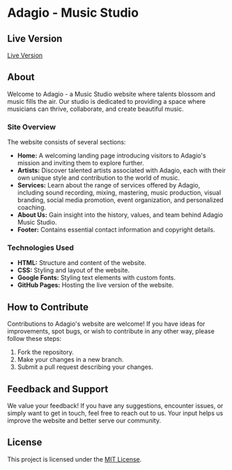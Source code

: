 # Adagio - Music Studio

## Live Version

[Live Version](https://hooranov.github.io/Adagio/)

## About

Welcome to Adagio - a Music Studio website where talents blossom and music fills the air. Our studio is dedicated to providing a space where musicians can thrive, collaborate, and create beautiful music.

### Site Overview

The website consists of several sections:

- **Home:** A welcoming landing page introducing visitors to Adagio's mission and inviting them to explore further.
- **Artists:** Discover talented artists associated with Adagio, each with their own unique style and contribution to the world of music.
- **Services:** Learn about the range of services offered by Adagio, including sound recording, mixing, mastering, music production, visual branding, social media promotion, event organization, and personalized coaching.
- **About Us:** Gain insight into the history, values, and team behind Adagio Music Studio.
- **Footer:** Contains essential contact information and copyright details.

### Technologies Used

- **HTML:** Structure and content of the website.
- **CSS:** Styling and layout of the website.
- **Google Fonts:** Styling text elements with custom fonts.
- **GitHub Pages:** Hosting the live version of the website.

## How to Contribute

Contributions to Adagio's website are welcome! If you have ideas for improvements, spot bugs, or wish to contribute in any other way, please follow these steps:

1. Fork the repository.
2. Make your changes in a new branch.
3. Submit a pull request describing your changes.

## Feedback and Support

We value your feedback! If you have any suggestions, encounter issues, or simply want to get in touch, feel free to reach out to us. Your input helps us improve the website and better serve our community.

## License

This project is licensed under the [MIT License](LICENSE).
